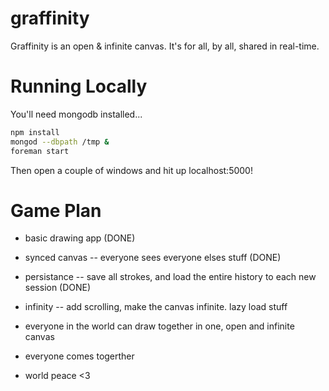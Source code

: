 graffinity
==========

Graffinity is an open &amp; infinite canvas. It's for all, by all, shared in real-time.

# Running Locally

You'll need mongodb installed...
``` bash
npm install
mongod --dbpath /tmp &
foreman start
```

Then open a couple of windows and hit up localhost:5000!



# Game Plan

* basic drawing app (DONE)
* synced canvas -- everyone sees everyone elses stuff (DONE)
* persistance -- save all strokes, and load the entire history to each new session (DONE)

* infinity -- add scrolling, make the canvas infinite. lazy load stuff
* everyone in the world can draw together in one, open and infinite canvas
* everyone comes togerther
* world peace <3
